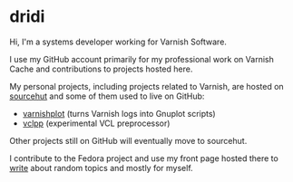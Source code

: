# dridi

Hi, I'm a systems developer working for Varnish Software.

I use my GitHub account primarily for my professional work on Varnish
Cache and contributions to projects hosted here.

My personal projects, including projects related to Varnish, are hosted
on [sourcehut](https://sr.ht/~dridi/) and some of them used to live on
GitHub:

- [varnishplot](https://git.sr.ht/~dridi/varnishplot) (turns Varnish logs
  into Gnuplot scripts)
- [vclpp](https://git.sr.ht/~dridi/vclpp) (experimental VCL preprocessor)

Other projects still on GitHub will eventually move to sourcehut.

I contribute to the Fedora project and use my front page hosted there to
[write](https://dridi.fedorapeople.org/) about random topics and mostly
for myself.
